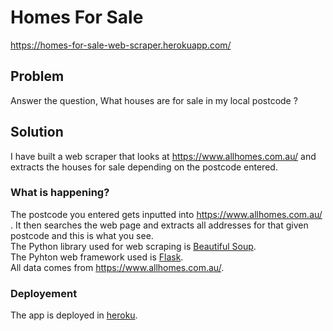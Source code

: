 # Homes For Sale

https://homes-for-sale-web-scraper.herokuapp.com/

## Problem
Answer the question, What houses are for sale in my local postcode ?

## Solution
I have built a web scraper that looks at https://www.allhomes.com.au/ and extracts the houses for sale depending on the postcode entered.

### What is happening?
The postcode you entered gets inputted into https://www.allhomes.com.au/ . It then searches the web page and extracts all addresses for that given postcode and this is what you see.</br>
The Python library used for web scraping is [Beautiful Soup](https://www.crummy.com/software/BeautifulSoup/bs4/doc/).</br>
The Pyhton web framework used is [Flask](https://flask.palletsprojects.com/en/2.0.x/).</br>
All data comes from https://www.allhomes.com.au/.

### Deployement
The app is deployed in [heroku](https://www.heroku.com/).
